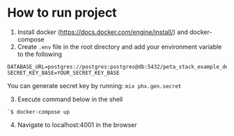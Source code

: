 # How to run project

1. Install docker (https://docs.docker.com/engine/install/) and docker-compose
2. Create `.env` file in the root directory and add your environment variable to the following
```
DATABASE_URL=postgres://postgres:postgres@db:5432/peta_stack_example_dev
SECRET_KEY_BASE=YOUR_SECRET_KEY_BASE
```
You can generate secret key by running: `mix phx.gen.secret`

3. Execute command below in the shell
```
`$ docker-compose up
```
4. Navigate to localhost:4001 in the browser
